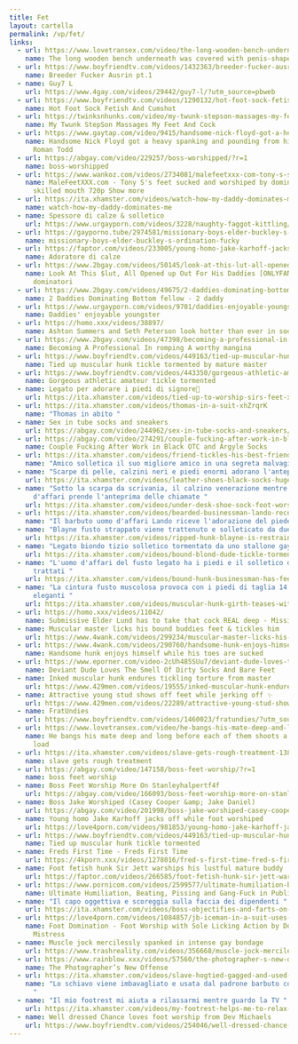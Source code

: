 ```yaml
---
title: Fet
layout: cartella
permalink: /vp/fet/
links:
  - url: https://www.lovetransex.com/video/the-long-wooden-bench-underneath-was-covered-with-penis-shaped-objects-19624.html?utm_source=awn&utm_medium=cpc&utm_campaign=lovets
    name: The long wooden bench underneath was covered with penis-shaped objects
  - url: https://www.boyfriendtv.com/videos/1432363/breeder-fucker-ausrin-pt-1/?utm_source=awn&utm_medium=tgp&utm_campaign=cpc
    name: Breeder Fucker Ausrin pt.1
  - name: Guy7 L
    url: https://www.4gay.com/videos/29442/guy7-l/?utm_source=pbweb
  - url: https://www.boyfriendtv.com/videos/1290132/hot-foot-sock-fetish-and-cumshot/?utm_source=awn&utm_medium=tgp&utm_campaign=cpc&tag=domination%20feet%20fetish%20cum%20humiliation%20public%20foot%20worship%20sock&withoutId=1301531&_=1739385660543&ct=0--1739385662
    name: Hot Foot Sock Fetish And Cumshot
  - url: https://twinksnhunks.com/video/my-twunk-stepson-massages-my-feet-and-cock-5318.html
    name: My Twunk StepSon Massages My Feet And Cock
  - url: https://www.gaytap.com/video/9415/handsome-nick-floyd-got-a-heavy-spanking-and-pounding-from-his-stepdad-roman-todd/
    name: Handsome Nick Floyd got a heavy spanking and pounding from his stepdad
      Roman Todd
  - url: https://abgay.com/video/229257/boss-worshipped/?r=1
    name: boss-worshipped
  - url: https://www.wankoz.com/videos/2734081/malefeetxxx-com-tony-s-s-feet-sucked-and-worshiped-by-dominant-rikk-s-skilled-mouth/?utm_source=pbwmed&utm_medium=cpc&utm_campaign=wank
    name: MaleFeetXXX.com - Tony S's feet sucked and worshiped by dominant Rikk's
      skilled mouth 720p Show more
  - url: https://ita.xhamster.com/videos/watch-how-my-daddy-dominates-me-xhnTIh8#
    name: watch-how-my-daddy-dominates-me
  - name: Spessore di calze & solletico
    url: https://www.urgayporn.com/videos/3228/naughty-faggot-kittling/?utm_source=pbweb&utm_medium=pbweb&utm_campaign=gdf
  - url: https://gayporno.tube/2974581/missionary-boys-elder-buckley-s-ordination-fucky?utm_source=awn-rse&utm_medium=inc&utm_campaign=nov01
    name: missionary-boys-elder-buckley-s-ordination-fucky
  - url: https://faptor.com/videos/233005/young-homo-jake-karhoff-jacks-off-while-foot-worshiped/?utm_source=awm&utm_medium=awmtraffic&utm_campaign=faptor&subid1=800001&asgtbndr=1&cid=2079801
    name: Adoratore di calze
  - url: https://www.2bgay.com/videos/50145/look-at-this-lut-all-opened-up-out-for-his-daddies-onlyfans/?utm_source=pbweb&utm_medium=pbweb&utm_campaign=gdf
    name: Look At This $lut, All Opened up Out For His Daddies [ONLYFANS] - 2
      dominatori
  - url: https://www.2bgay.com/videos/49675/2-daddies-dominating-bottom-fellow/?utm_source=pbweb&utm_medium=pbweb&utm_campaign=gdf
    name: 2 Daddies Dominating Bottom fellow - 2 daddy
  - url: https://www.urgayporn.com/videos/9701/daddies-enjoyable-youngster/?utm_source=pbweb&utm_medium=pbweb&utm_campaign=gdf
    name: Daddies' enjoyable youngster
  - url: https://homo.xxx/videos/38897/
    name: Ashton Summers and Seth Peterson look hotter than ever in sodomy - Men
  - url: https://www.2bgay.com/videos/47398/becoming-a-professional-in-romping-a-worthy-mangina/?utm_source=pbweb&utm_medium=pbweb&utm_campaign=gdf
    name: Becoming A Professional In romping A worthy mangina
  - url: https://www.boyfriendtv.com/videos/449163/tied-up-muscular-hunk-tickle-tormented-by-mature-master/
    name: Tied up muscular hunk tickle tormented by mature master
  - url: https://www.boyfriendtv.com/videos/443350/gorgeous-athletic-amateur-tickle-tormented-by-deviant-master/?utm_source=awn&utm_medium=tgp&utm_campaign=cpc
    name: Gorgeous athletic amateur tickle tormented
  - name: Legato per adorare i piedi di signore🌟
    url: https://ita.xhamster.com/videos/tied-up-to-worship-sirs-feet-xhRZWWm
  - url: https://ita.xhamster.com/videos/thomas-in-a-suit-xhZrqrK
    name: "Thomas in abito "
  - name: Sex in tube socks and sneakers
    url: https://abgay.com/video/244962/sex-in-tube-socks-and-sneakers/
  - url: https://abgay.com/video/274291/couple-fucking-after-work-in-black-otc-and-argyle-socks/
    name: Couple Fucking After Work in Black OTC and Argyle Socks
  - url: https://ita.xhamster.com/videos/friend-tickles-his-best-friend-in-an-evil-tickle-dungeon-8118917
    name: "Amico solletica il suo migliore amico in una segreta malvagia "
  - name: "Scarpe di pelle, calzini neri e piedi enormi adorano l'anteprima "
    url: https://ita.xhamster.com/videos/leather-shoes-black-socks-huge-feet-worship-preview-xhPyQwM?utm_medium=offline
  - name: "Sotto la scarpa da scrivania, il calzino venerazione mentre l'uomo
      d'affari prende l'anteprima delle chiamate "
    url: https://ita.xhamster.com/videos/under-desk-shoe-sock-foot-worship-while-businessman-takes-calls-preview-xhRldqv
  - url: https://ita.xhamster.com/videos/bearded-businessman-lando-receives-weekend-foot-worship-xhAzJeb
    name: "Il barbuto uomo d'affari Lando riceve l'adorazione del piede nel weekend "
  - name: "Blayne fusto strappato viene trattenuto e solleticato da due tizi "
    url: https://ita.xhamster.com/videos/ripped-hunk-blayne-is-restrained-and-tickled-by-two-dudes-8493669?pw=
  - name: "Legato biondo tizio solletico tormentato da uno stallone gay dominante "
    url: https://ita.xhamster.com/videos/bound-blond-dude-tickle-tormented-by-a-dominant-gay-stud-xhLO1ZT?pw=
  - name: "L'uomo d'affari del fusto legato ha i piedi e il solletico del cazzo
      trattati "
    url: https://ita.xhamster.com/videos/bound-hunk-businessman-has-feet-and-cock-tickle-treated-9995074
  - name: "La cintura fusto muscolosa provoca con i piedi di taglia 14 in calzini
      eleganti "
    url: https://ita.xhamster.com/videos/muscular-hunk-girth-teases-with-size-14-feet-in-dress-socks-xh4Cdgg
  - url: https://homo.xxx/videos/11042/
    name: Submissive Elder Lund has to take that cock REAL deep - Missionary Boys
  - name: Muscular master licks his bound buddies feet & tickles him
    url: https://www.4wank.com/videos/299234/muscular-master-licks-his-bound-buddies-feet-tickles-him/?utm_source=fakereferrer&utm_campaign=invalidref&asgtbndr=1&cid=2079797
  - url: https://www.4wank.com/videos/290760/handsome-hunk-enjoys-himself-while-his-toes-are-sucked/
    name: Handsome hunk enjoys himself while his toes are sucked
  - url: https://www.eporner.com/video-2cUh485SUu7/deviant-dude-loves-the-smell-of-dirty-socks-and-bare-feet/
    name: Deviant Dude Loves The Smell Of Dirty Socks And Bare Feet
  - name: Inked muscular hunk endures tickling torture from master
    url: https://www.429men.com/videos/19555/inked-muscular-hunk-endures-tickling-torture-from-master/?utm_source=awm&utm_medium=awmtraffic&utm_campaign=429men&subid1=600001&asgtbndr=1&cid=1693795
  - name: Attractive young stud shows off feet while jerking off ✨
    url: https://www.429men.com/videos/22289/attractive-young-stud-shows-off-feet-while-jerking-off/?asgtbndr=1&cid=2079757
  - name: FratUndies
    url: https://www.boyfriendtv.com/videos/1460023/fratundies/?utm_source=awn&utm_medium=tgp&utm_campaign=cpc
  - url: https://www.lovetransex.com/video/he-bangs-his-mate-deep-and-long-before-each-of-them-shoots-a-huge-sticky-load-13940.html?utm_source=awn&utm_medium=cpc&utm_campaign=lovets
    name: He bangs his mate deep and long before each of them shoots a huge sticky
      load
  - url: https://ita.xhamster.com/videos/slave-gets-rough-treatment-13827608
    name: slave gets rough treatment
  - url: https://abgay.com/video/147158/boss-feet-worship/?r=1
    name: boss feet worship
  - name: Boss Feet Worship More On Stanleyhalpertf4f
    url: https://abgay.com/video/166093/boss-feet-worship-more-on-stanleyhalpertf4f/?r=1
  - name: Boss Jake Worshiped (Casey Cooper &amp; Jake Daniel)
    url: https://abgay.com/video/201998/boss-jake-worshiped-casey-cooper-amp-jake-daniel/?r=1
  - name: Young homo Jake Karhoff jacks off while foot worshiped
    url: https://love4porn.com/videos/981853/young-homo-jake-karhoff-jacks-off-while-foot/?utm_source=pbw&utm_campaign=plugs&asgtbndr=1&cid=2092961
  - url: https://www.boyfriendtv.com/videos/449163/tied-up-muscular-hunk-tickle-tormented-by-mature-master/
    name: Tied up muscular hunk tickle tormented
  - name: Freds First Time - Freds First Time
    url: https://4kporn.xxx/videos/1278016/fred-s-first-time-fred-s-first-time/?utm_source=pbw&utm_campaign=plugs
  - name: Foot fetish hunk Sir Jett warships his lustful mature buddy
    url: https://faptor.com/videos/266585/foot-fetish-hunk-sir-jett-warships-his-horny-mature-buddy/?utm_source=awm&utm_medium=awmtraffic&utm_campaign=faptor&subid1=800001&asgtbndr=1&cid=2016828
  - url: https://www.pornicom.com/videos/2599577/ultimate-humiliation-beating-pissing-and-gang-fuck-in-public-toilet/
    name: Ultimate Humiliation, Beating, Pissing and Gang-Fuck in Public Toilet!
  - name: "Il capo oggettiva e scoreggia sulla faccia dei dipendenti "
    url: https://ita.xhamster.com/videos/boss-objectifies-and-farts-on-bounds-employees-face-xhDk4K6
  - url: https://love4porn.com/videos/1084857/jb-iceman-in-a-suit-uses-thom-as-his/?utm_source=pbw&utm_campaign=plugs&asgtbndr=1&play=true&spon=strip&zone=love4porn
    name: Foot Domination - Foot Worship with Sole Licking Action by Dominatrix BDSM
      Mistress
  - name: Muscle jock mercilessly spanked in intense gay bondage
    url: https://www.trashreality.com/videos/356668/muscle-jock-mercilessly-spanked-in-intense-gay-bondage/?utm_source=awm&utm_medium=awmtraffic&utm_campaign=tr&subid1=150001&asgtbndr=1&cid=2075815
  - url: https://www.rainblow.xxx/videos/57560/the-photographer-s-new-offense/?utm_source=awm&utm_medium=awmtraffic&utm_campaign=rblw&subid1=130001&asgtbndr=1&cid=928626
    name: The Photographer’s New Offense
  - url: https://ita.xhamster.com/videos/slave-hogtied-gagged-and-used-like-an-object-by-bearded-master-xh6hhED
    name: "Lo schiavo viene imbavagliato e usata dal padrone barbuto come un oggetto
      "
  - name: "Il mio footrest mi aiuta a rilassarmi mentre guardo la TV "
    url: https://ita.xhamster.com/videos/my-footrest-helps-me-to-relax-while-watching-tv-xh7gT3f
  - name: Well dressed Chance loves foot worship from Dev Michaels
    url: https://www.boyfriendtv.com/videos/254046/well-dressed-chance-loves-foot-worship-from-dev-michaels/
---
```

